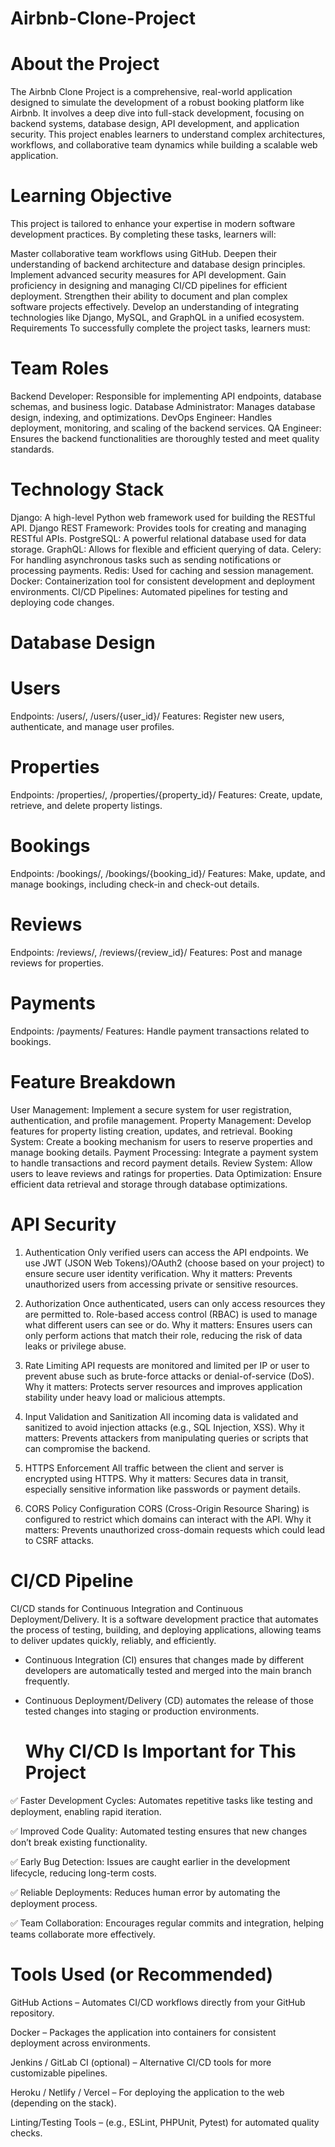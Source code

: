 # Airbnb-Clone-Project
# About the Project
The Airbnb Clone Project is a comprehensive, real-world application designed to simulate the development of a robust booking platform like Airbnb. It involves a deep dive into full-stack development, focusing on backend systems, database design, API development, and application security. This project enables learners to understand complex architectures, workflows, and collaborative team dynamics while building a scalable web application.

# Learning Objective
This project is tailored to enhance your expertise in modern software development practices. By completing these tasks, learners will:

Master collaborative team workflows using GitHub.
Deepen their understanding of backend architecture and database design principles.
Implement advanced security measures for API development.
Gain proficiency in designing and managing CI/CD pipelines for efficient deployment.
Strengthen their ability to document and plan complex software projects effectively.
Develop an understanding of integrating technologies like Django, MySQL, and GraphQL in a unified ecosystem.
Requirements
To successfully complete the project tasks, learners must:

# Team Roles
Backend Developer: Responsible for implementing API endpoints, database schemas, and business logic.
Database Administrator: Manages database design, indexing, and optimizations.
DevOps Engineer: Handles deployment, monitoring, and scaling of the backend services.
QA Engineer: Ensures the backend functionalities are thoroughly tested and meet quality standards.

# Technology Stack
Django: A high-level Python web framework used for building the RESTful API.
Django REST Framework: Provides tools for creating and managing RESTful APIs.
PostgreSQL: A powerful relational database used for data storage.
GraphQL: Allows for flexible and efficient querying of data.
Celery: For handling asynchronous tasks such as sending notifications or processing payments.
Redis: Used for caching and session management.
Docker: Containerization tool for consistent development and deployment environments.
CI/CD Pipelines: Automated pipelines for testing and deploying code changes.

# Database Design
# Users
Endpoints: /users/, /users/{user_id}/
Features: Register new users, authenticate, and manage user profiles.
# Properties
Endpoints: /properties/, /properties/{property_id}/
Features: Create, update, retrieve, and delete property listings.
# Bookings
Endpoints: /bookings/, /bookings/{booking_id}/
Features: Make, update, and manage bookings, including check-in and check-out details.
# Reviews
Endpoints: /reviews/, /reviews/{review_id}/
Features: Post and manage reviews for properties.
# Payments
Endpoints: /payments/
Features: Handle payment transactions related to bookings.

# Feature Breakdown
User Management: Implement a secure system for user registration, authentication, and profile management.
Property Management: Develop features for property listing creation, updates, and retrieval.
Booking System: Create a booking mechanism for users to reserve properties and manage booking details.
Payment Processing: Integrate a payment system to handle transactions and record payment details.
Review System: Allow users to leave reviews and ratings for properties.
Data Optimization: Ensure efficient data retrieval and storage through database optimizations.

# API Security
1. Authentication
Only verified users can access the API endpoints. We use JWT (JSON Web Tokens)/OAuth2 (choose based on your project) to ensure secure user identity verification.
Why it matters: Prevents unauthorized users from accessing private or sensitive resources.

2. Authorization
Once authenticated, users can only access resources they are permitted to. Role-based access control (RBAC) is used to manage what different users can see or do.
Why it matters: Ensures users can only perform actions that match their role, reducing the risk of data leaks or privilege abuse.

3. Rate Limiting
API requests are monitored and limited per IP or user to prevent abuse such as brute-force attacks or denial-of-service (DoS).
Why it matters: Protects server resources and improves application stability under heavy load or malicious attempts.

4. Input Validation and Sanitization
All incoming data is validated and sanitized to avoid injection attacks (e.g., SQL Injection, XSS).
Why it matters: Prevents attackers from manipulating queries or scripts that can compromise the backend.

5. HTTPS Enforcement
All traffic between the client and server is encrypted using HTTPS.
Why it matters: Secures data in transit, especially sensitive information like passwords or payment details.

6. CORS Policy Configuration
CORS (Cross-Origin Resource Sharing) is configured to restrict which domains can interact with the API.
Why it matters: Prevents unauthorized cross-domain requests which could lead to CSRF attacks.

# CI/CD Pipeline
CI/CD stands for Continuous Integration and Continuous Deployment/Delivery. It is a software development practice that automates the process of testing, building, and deploying applications, allowing teams to deliver updates quickly, reliably, and efficiently.

- Continuous Integration (CI) ensures that changes made by different developers are automatically tested and merged into the main branch frequently.
- Continuous Deployment/Delivery (CD) automates the release of those tested changes into staging or production environments.

  # Why CI/CD Is Important for This Project
✅ Faster Development Cycles: Automates repetitive tasks like testing and deployment, enabling rapid iteration.

✅ Improved Code Quality: Automated testing ensures that new changes don’t break existing functionality.

✅ Early Bug Detection: Issues are caught earlier in the development lifecycle, reducing long-term costs.

✅ Reliable Deployments: Reduces human error by automating the deployment process.

✅ Team Collaboration: Encourages regular commits and integration, helping teams collaborate more effectively.

# Tools Used (or Recommended)
GitHub Actions – Automates CI/CD workflows directly from your GitHub repository.

Docker – Packages the application into containers for consistent deployment across environments.

Jenkins / GitLab CI (optional) – Alternative CI/CD tools for more customizable pipelines.

Heroku / Netlify / Vercel – For deploying the application to the web (depending on the stack).

Linting/Testing Tools – (e.g., ESLint, PHPUnit, Pytest) for automated quality checks.
